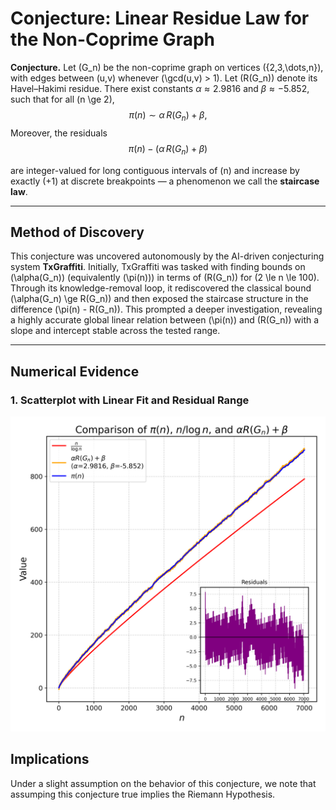 # Conjecture: Linear Residue Law for the Non-Coprime Graph

**Conjecture.**
Let \(G_n\) be the non-coprime graph on vertices \(\{2,3,\dots,n\}\), with edges between \(u,v\) whenever \(\gcd(u,v) > 1\).
Let \(R(G_n)\) denote its Havel–Hakimi residue. There exist constants
$\alpha \approx 2.9816$ and $\beta \approx -5.852$, such that for all \(n \ge 2\),
$$
\pi(n) \sim \alpha\,R(G_n) + \beta,
$$
Moreover, the residuals
$$
\pi(n) - \big(\alpha\,R(G_n) + \beta\big)
$$

are integer-valued for long contiguous intervals of \(n\) and increase by exactly \(+1\) at discrete breakpoints — a phenomenon we call the **staircase law**.

---

## Method of Discovery

This conjecture was uncovered autonomously by the AI-driven conjecturing system **TxGraffiti**.
Initially, TxGraffiti was tasked with finding bounds on \(\alpha(G_n)\) (equivalently \(\pi(n)\)) in terms of \(R(G_n)\) for \(2 \le n \le 100\).
Through its knowledge-removal loop, it rediscovered the classical bound \(\alpha(G_n) \ge R(G_n)\) and then exposed the staircase structure in the difference \(\pi(n) - R(G_n)\).
This prompted a deeper investigation, revealing a highly accurate global linear relation between \(\pi(n)\) and \(R(G_n)\) with a slope and intercept stable across the tested range.

---

## Numerical Evidence

### 1. Scatterplot with Linear Fit and Residual Range

![pi_vs_residue_fit](pi_vs_residue_with_inset.png)

## Implications

Under a slight assumption on the behavior of this conjecture, we note that assumping this conjecture true implies the Riemann Hypothesis.

